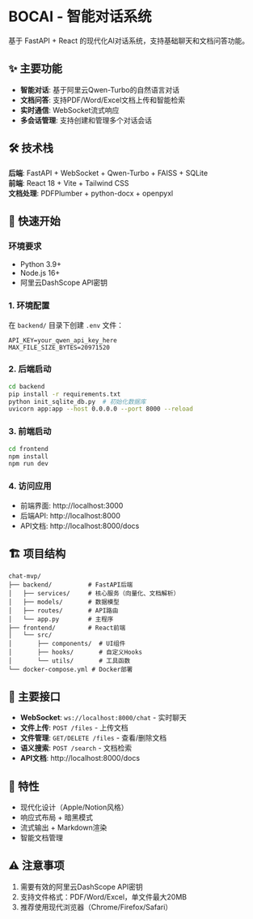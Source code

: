# BOCAI - 智能对话系统

基于 FastAPI + React 的现代化AI对话系统，支持基础聊天和文档问答功能。

## ✨ 主要功能

- **智能对话**: 基于阿里云Qwen-Turbo的自然语言对话
- **文档问答**: 支持PDF/Word/Excel文档上传和智能检索
- **实时通信**: WebSocket流式响应
- **多会话管理**: 支持创建和管理多个对话会话

## 🛠️ 技术栈

**后端**: FastAPI + WebSocket + Qwen-Turbo + FAISS + SQLite  
**前端**: React 18 + Vite + Tailwind CSS  
**文档处理**: PDFPlumber + python-docx + openpyxl

## 🚀 快速开始

### 环境要求
- Python 3.9+
- Node.js 16+
- 阿里云DashScope API密钥

### 1. 环境配置
在 `backend/` 目录下创建 `.env` 文件：
```env
API_KEY=your_qwen_api_key_here
MAX_FILE_SIZE_BYTES=20971520
```

### 2. 后端启动
```bash
cd backend
pip install -r requirements.txt
python init_sqlite_db.py  # 初始化数据库
uvicorn app:app --host 0.0.0.0 --port 8000 --reload
```

### 3. 前端启动
```bash
cd frontend
npm install
npm run dev
```

### 4. 访问应用
- 前端界面: http://localhost:3000
- 后端API: http://localhost:8000
- API文档: http://localhost:8000/docs

## 🏗️ 项目结构

```
chat-mvp/
├── backend/          # FastAPI后端
│   ├── services/     # 核心服务（向量化、文档解析）
│   ├── models/       # 数据模型
│   ├── routes/       # API路由
│   └── app.py        # 主程序
├── frontend/         # React前端
│   └── src/
│       ├── components/  # UI组件
│       ├── hooks/       # 自定义Hooks
│       └── utils/       # 工具函数
└── docker-compose.yml # Docker部署
```

## 🔔 主要接口

- **WebSocket**: `ws://localhost:8000/chat` - 实时聊天
- **文件上传**: `POST /files` - 上传文档
- **文件管理**: `GET/DELETE /files` - 查看/删除文档
- **语义搜索**: `POST /search` - 文档检索
- **API文档**: http://localhost:8000/docs

## 🎨 特性

- 现代化设计（Apple/Notion风格）
- 响应式布局 + 暗黑模式
- 流式输出 + Markdown渲染
- 智能文档管理

## ⚠️ 注意事项

1. 需要有效的阿里云DashScope API密钥
2. 支持文件格式：PDF/Word/Excel，单文件最大20MB
3. 推荐使用现代浏览器（Chrome/Firefox/Safari）